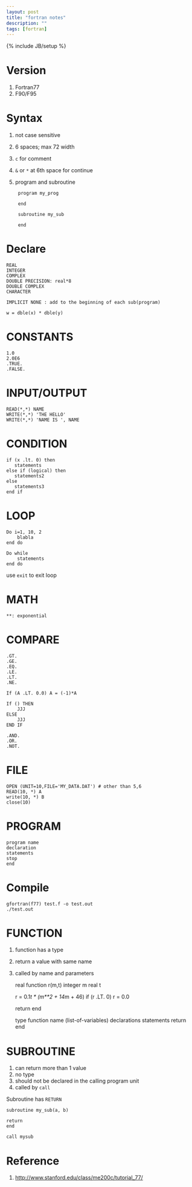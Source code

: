 ```yaml
---
layout: post
title: "fortran notes"
description: ""
tags: [fortran]
---
```

{% include JB/setup %}

# Version #

1. Fortran77
2. F90/F95

# Syntax #

1. not case sensitive
2. 6 spaces; max 72 width
3. `c` for comment
4. `&` or `*` at 6th space for continue
5. program and subroutine 

	    program my_prog
		
		end
		
		subroutine my_sub
		
		end

# Declare #

	REAL
	INTEGER
	COMPLEX
	DOUBLE PRECISION: real*8 
	DOUBLE COMPLEX
	CHARACTER
	
	IMPLICIT NONE : add to the beginning of each sub(program)
	
	w = dble(x) * dble(y)

# CONSTANTS #

    1.0
	2.0E6
	.TRUE.
	.FALSE.

# INPUT/OUTPUT #

	READ(*,*) NAME
	WRITE(*,*) 'THE HELLO'
	WRITE(*,*) 'NAME IS ', NAME

# CONDITION #

    if (x .lt. 0) then
	   statements
	else if (logical) then
	   statements2
	else
	   statements3
	end if

# LOOP #

	Do i=1, 10, 2
		blabla
	end do
	
	Do while
	    statements
	end do
	
use `exit` to exit loop
	
# MATH #	
	
	**: exponential
	
# COMPARE #

	.GT.
	.GE.
	.EQ.
	.LE.
	.LT.
	.NE.
	
	If (A .LT. 0.0) A = (-1)*A
	
	If () THEN
		JJJ
	ELSE
	    JJJ
	END IF
	
	.AND.
	.OR.
	.NOT.
	
# FILE #

	OPEN (UNIT=10,FILE='MY_DATA.DAT') # other than 5,6
	READ(10, *) A
	write(10, *) B 
	close(10)

# PROGRAM #

    program name
	declaration
	statements
	stop
	end

# Compile #

    gfortran(f77) test.f -o test.out
	./test.out

# FUNCTION #

1. function has a type
2. return a value with same name
3. called by name and parameters

    real function r(m,t)
      integer m
      real t

      r = 0.1*t * (m**2 + 14*m + 46)
      if (r .LT. 0) r = 0.0

      return
      end
	  
	  type function name (list-of-variables)
      declarations
      statements
      return
      end

# SUBROUTINE #
	
1. can return more than 1 value	
2. no type 
3. should not be declared in the calling program unit
4. called by `call` 
	
Subroutine has `RETURN`

	subroutine my_sub(a, b)
	
	return
	end
	
`call mysub`

# Reference #

1. <http://www.stanford.edu/class/me200c/tutorial_77/>
